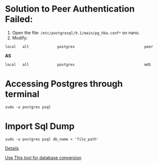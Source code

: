 # Solution to Peer Authentication Failed:
 1. Open the file: ``/etc/postgresql/9.1/main/pg_hba.conf*`` on nano.
 2. Modify:
 
 ```local   all             postgres                                peer```
 
 **AS**
 
 ```local   all             postgres                                md5```

# Accessing Postgres through terminal
``sudo -u postgres psql``


# Import Sql Dump

``sudo -u postgres psql db_name < 'file_path'
``

[Details](https://stackoverflow.com/a/26610212/10901575)

[Use This tool for database conversion](https://www.rebasedata.com/)



